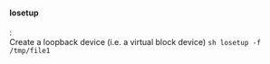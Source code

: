 #### losetup
:   
    Create a loopback device (i.e. a virtual block device)
    ```sh
    losetup -f /tmp/file1
    ```

